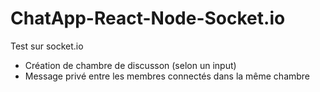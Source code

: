 # ChatApp-React-Node-Socket.io

Test sur socket.io
 - Création de chambre de discusson (selon un input)
 - Message privé entre les membres connectés dans la même chambre
